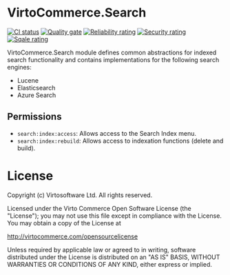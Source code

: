 ﻿# VirtoCommerce.Search

[![CI status](https://github.com/VirtoCommerce/vc-module-search/workflows/Module%20CI/badge.svg?branch=dev)](https://github.com/VirtoCommerce/vc-module-search/actions?query=workflow%3A"Module+CI") [![Quality gate](https://sonarcloud.io/api/project_badges/measure?project=VirtoCommerce_vc-module-search&metric=alert_status&branch=dev)](https://sonarcloud.io/dashboard?id=VirtoCommerce_vc-module-search) [![Reliability rating](https://sonarcloud.io/api/project_badges/measure?project=VirtoCommerce_vc-module-search&metric=reliability_rating&branch=dev)](https://sonarcloud.io/dashboard?id=VirtoCommerce_vc-module-search) [![Security rating](https://sonarcloud.io/api/project_badges/measure?project=VirtoCommerce_vc-module-search&metric=security_rating&branch=dev)](https://sonarcloud.io/dashboard?id=VirtoCommerce_vc-module-search) [![Sqale rating](https://sonarcloud.io/api/project_badges/measure?project=VirtoCommerce_vc-module-search&metric=sqale_rating&branch=dev)](https://sonarcloud.io/dashboard?id=VirtoCommerce_vc-module-search)

VirtoCommerce.Search module defines common abstractions for indexed search functionality and contains implementations for the following search engines:
* Lucene
* Elasticsearch
* Azure Search

## Permissions
* `search:index:access`: Allows access to the Search Index menu.
* `search:index:rebuild`: Allows access to indexation functions (delete and build).

# License
Copyright (c) Virtosoftware Ltd.  All rights reserved.

Licensed under the Virto Commerce Open Software License (the "License"); you
may not use this file except in compliance with the License. You may
obtain a copy of the License at

http://virtocommerce.com/opensourcelicense

Unless required by applicable law or agreed to in writing, software
distributed under the License is distributed on an "AS IS" BASIS,
WITHOUT WARRANTIES OR CONDITIONS OF ANY KIND, either express or
implied.
